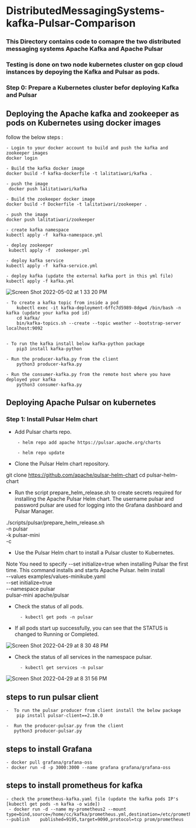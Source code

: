 # DistributedMessagingSystems-kafka-Pulsar-Comparison

### This Directory contains code to comapre the two distributed messaging systems Apache Kafka and Apache Pulsar
### Testing is done on two node kubernetes cluster on gcp cloud instances by depoying the Kafka and Pulsar as pods.

### Step 0: Prepare a Kubernetes cluster befor deploying Kafka and Pulsar


## Deploying the Apache kafka and zookeeper as pods on Kubernetes using docker images
follow the below steps :


    - Login to your docker account to build and push the kafka and zookeeper images
    docker login
    
    - Build the kafka docker image
    docker build -f kafka-dockerfile -t lalitatiwari/kafka .
    
    - push the image
     docker push lalitatiwari/kafka
     
    - Build the zookeeper docker image
    docker build -f Dockerfile -t lalitatiwari/zookeeper .
    
    - push the image
    docker push lalitatiwari/zookeeper
   
    - create kafka namespace
    kubectl apply -f  kafka-namespace.yml 
   
    - deploy zookeeper
     kubectl apply -f  zookeeper.yml
    
    - deploy kafka service
    kubectl apply -f  kafka-service.yml
   
    - deploy kafka (update the external kafka port in this yml file)
    kubectl apply -f kafka.yml
    
   ![Screen Shot 2022-05-02 at 1 33 20 PM](https://user-images.githubusercontent.com/83514861/166304916-d26847a1-89fa-43ff-a8bb-f8cf7b91c333.png)

 
    - To create a kafka topic from inside a pod
        kubectl exec -it kafka-deployment-6ffc7d5989-8dgw4 /bin/bash -n kafka (update your kafka pod id)
        cd kafka/
        bin/kafka-topics.sh --create --topic weather --bootstrap-server localhost:9092 
    
    
    - To run the kafka install below kafka-python package
        pip3 install kafka-python
        
    - Run the producer-kafka.py from the client
        python3 producer-kafka.py 
        
    - Run the consumer-kafka.py from the remote host where you have deployed your kafka 
        python3 consumer-kafka.py 
        
        
   
## Deploying Apache Pulsar on kubernetes 
     
### Step 1: Install Pulsar Helm chart

 - Add Pulsar charts repo.

        - helm repo add apache https://pulsar.apache.org/charts

        - helm repo update

 - Clone the Pulsar Helm chart repository.

git clone https://github.com/apache/pulsar-helm-chart
cd pulsar-helm-chart


- Run the script prepare_helm_release.sh to create secrets required for installing the Apache Pulsar Helm chart. The username pulsar and password pulsar are used for logging into the Grafana dashboard and Pulsar Manager.

./scripts/pulsar/prepare_helm_release.sh \
    -n pulsar \
    -k pulsar-mini \
    -c


- Use the Pulsar Helm chart to install a Pulsar cluster to Kubernetes.

Note 
You need to specify --set initialize=true when installing Pulsar the first time. This command installs and starts Apache Pulsar.
helm install \
    --values examples/values-minikube.yaml \
    --set initialize=true \
    --namespace pulsar \
    pulsar-mini apache/pulsar


- Check the status of all pods.

        - kubectl get pods -n pulsar

- If all pods start up successfully, you can see that the STATUS is changed to Running or Completed.

        
![Screen Shot 2022-04-29 at 8 30 48 PM](https://user-images.githubusercontent.com/83514861/166085357-7d51db79-9706-4e27-903d-8c3c78fcc1d7.png)


- Check the status of all services in the namespace pulsar.

        - kubectl get services -n pulsar
       
![Screen Shot 2022-04-29 at 8 31 56 PM](https://user-images.githubusercontent.com/83514861/166085386-4fbe0c30-4b76-4e20-a13c-2ce26de837ce.png)

## steps to run pulsar client

    -  To run the pulsar producer from client install the below package
        pip install pulsar-client==2.10.0
        
    -  Run the producer-pulsar.py from the client
       python3 producer-pulsar.py

## steps to install Grafana
    - docker pull grafana/grafana-oss
    - docker run -d -p 3000:3000 --name grafana grafana/grafana-oss
 
 ## steps to install prometheus for kafka
    - check the prometheus-kafka.yaml file (update the kafka pods IP's [kubectl get pods -n kafka -o wide])
     - docker run -d --name my-prometheus2 --mount type=bind,source=/home/cc/kafka/prometheus.yml,destination=/etc/prometheus/prometheus.yml --publish    published=9195,target=9090,protocol=tcp prom/prometheus


